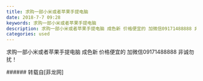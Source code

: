 ```yaml
---
title: 求购一部小米或者苹果手提电脑
date: 2018-7-7 09:28
keywords: 求购一部小米或者苹果手提电脑
description: 求购一部小米或者苹果手提电脑 成色新 价格便宜的 加微信09171488888 非诚勿扰！
categories: used
---
```

<td class="t_f" id="postmessage_1487495">

求购一部小米或者苹果手提电脑 成色新 价格便宜的 加微信09171488888 非诚勿扰！<br/>
</td>
###### 转载自[菲龙网]